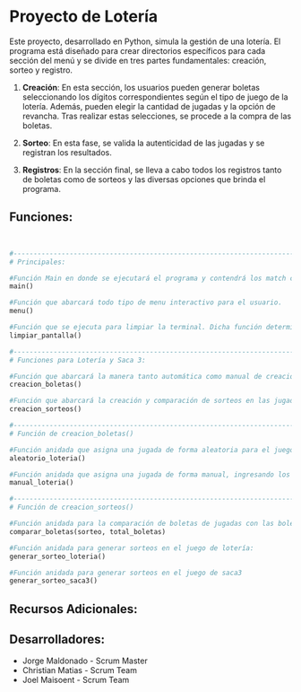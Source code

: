 # Proyecto de Lotería

 Este proyecto, desarrollado en Python, simula la gestión de una lotería. El programa está diseñado para crear directorios específicos para cada sección del menú y se divide en tres partes fundamentales: creación, sorteo y registro.

1.  **Creación**: En esta sección, los usuarios pueden generar boletas seleccionando los dígitos correspondientes según el tipo de juego de la lotería. Además, pueden elegir la cantidad de jugadas y la opción de revancha. Tras realizar estas selecciones, se procede a la compra de las boletas.

2. **Sorteo**: En esta fase, se valida la autenticidad de las jugadas y se registran los resultados.

3. **Registros**: En la sección final, se lleva a cabo todos los registros tanto de boletas como de sorteos y las diversas opciones que brinda el programa. 

## Funciones:

```Python


#------------------------------------------------------------------------------------------------------------#
# Principales:

#Función Main en donde se ejecutará el programa y contendrá los match case en donde el usuario podrá elegir lo que quiere realizar.
main()

#Función que abarcará todo tipo de menu interactivo para el usuario.
menu() 

#Función que se ejecuta para limpiar la terminal. Dicha función determinará si el sistema operativo es Windows o Unix. 
limpiar_pantalla()  

#------------------------------------------------------------------------------------------------------------#
# Funciones para Lotería y Saca 3:

#Función que abarcará la manera tanto automática como manual de creación de boletas tanto para lotería como para saca 3
creacion_boletas()

#Función que abarcará la creación y comparación de sorteos en las jugadas del usuario:
creacion_sorteos() 

#------------------------------------------------------------------------------------------------------------#
# Función de creacion_boletas()

#Función anidada que asigna una jugada de forma aleatoria para el juego de Lotería
aleatorio_loteria()

#Función anidada que asigna una jugada de forma manual, ingresando los dígitos del usuario en el juego de Lotería
manual_loteria()

#-------------------------------------------------------------------------------------------------------------#
# Función de creacion_sorteos()

#Función anidada para la comparación de boletas de jugadas con las boletas de sorteos
comparar_boletas(sorteo, total_boletas)

#Función anidada para generar sorteos en el juego de lotería:
generar_sorteo_loteria()

#Función anidada para generar sorteos en el juego de saca3
generar_sorteo_saca3()
```



## Recursos Adicionales:

## Desarrolladores:

- Jorge Maldonado - Scrum Master
- Christian Matias - Scrum Team
- Joel Maisoent - Scrum Team
